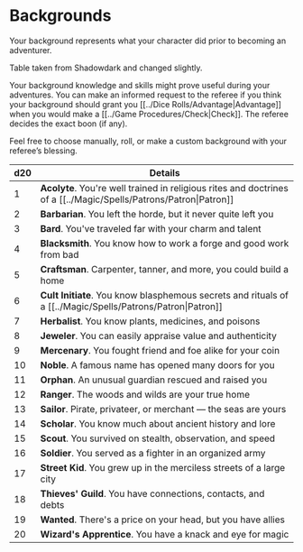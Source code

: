 # Backgrounds

Your background represents what your character did prior to becoming an adventurer.

Table taken from Shadowdark and changed slightly.

Your background knowledge and skills might prove useful during your adventures. 
	You can make an informed request to the referee if you think your background should grant you [[../Dice Rolls/Advantage\|Advantage]] when you would make a [[../Game Procedures/Check\|Check]]. The referee decides the exact boon (if any).

Feel free to choose manually, roll, or make a custom background with your referee’s blessing.

| d20 | Details                                                                                                            |
| --- | ------------------------------------------------------------------------------------------------------------------ |
| 1   | **Acolyte**. You're well trained in religious rites and doctrines of a [[../Magic/Spells/Patrons/Patron\|Patron]] |
| 2   | **Barbarian**. You left the horde, but it never quite left you                                                     |
| 3   | **Bard**. You've traveled far with your charm and talent                                                           |
| 4   | **Blacksmith**. You know how to work a forge and good work from bad                                                |
| 5   | **Craftsman**. Carpenter, tanner, and more, you could build a home                                                 |
| 6   | **Cult Initiate**. You know blasphemous secrets and rituals of a [[../Magic/Spells/Patrons/Patron\|Patron]]       |
| 7   | **Herbalist**. You know plants, medicines, and poisons                                                             |
| 8   | **Jeweler**. You can easily appraise value and authenticity                                                        |
| 9   | **Mercenary**. You fought friend and foe alike for your coin                                                       |
| 10  | **Noble**. A famous name has opened many doors for you                                                             |
| 11  | **Orphan**. An unusual guardian rescued and raised you                                                             |
| 12  | **Ranger**. The woods and wilds are your true home                                                                 |
| 13  | **Sailor**. Pirate, privateer, or merchant — the seas are yours                                                    |
| 14  | **Scholar**. You know much about ancient history and lore                                                          |
| 15  | **Scout**. You survived on stealth, observation, and speed                                                         |
| 16  | **Soldier**. You served as a fighter in an organized army                                                          |
| 17  | **Street Kid**. You grew up in the merciless streets of a large city                                               |
| 18  | **Thieves' Guild**. You have connections, contacts, and debts                                                      |
| 19  | **Wanted**. There's a price on your head, but you have allies                                                      |
| 20  | **Wizard's Apprentice**. You have a knack and eye for magic                                                        |
